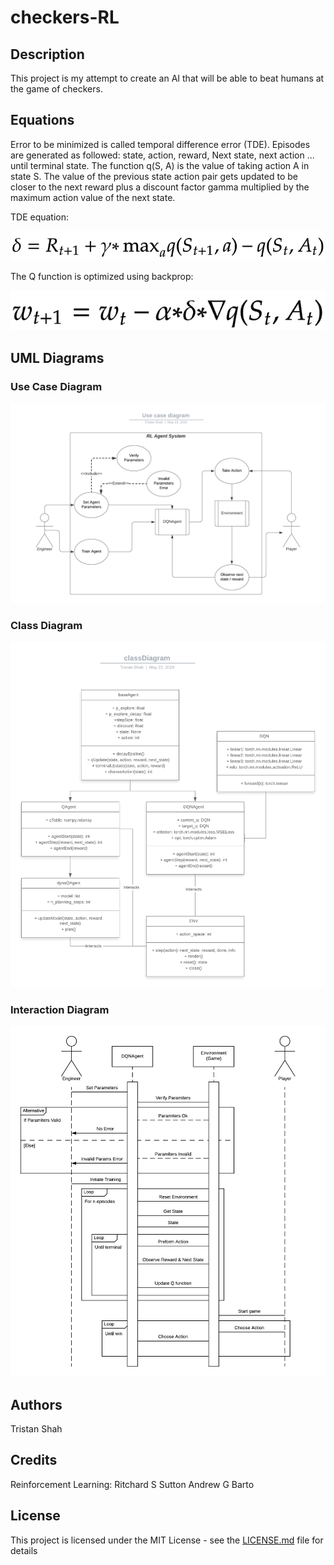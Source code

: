 # checkers-RL

## Description

This project is my attempt to create an AI that will be able to beat humans at the game of checkers.

## Equations

Error to be minimized is called temporal difference error (TDE).
Episodes are generated as followed: 
state, action, reward, Next state, next action ... until terminal state. The function 
q(S, A) is the value of taking action A in state S. The value of the previous state action pair gets updated to be closer to the next reward plus a discount factor gamma multiplied by the maximum action value of the next state.

TDE equation:

![](images/td.png)

The Q function is optimized using backprop:

![](images/backprop.png)

## UML Diagrams

### Use Case Diagram
![](images/useDiagram.png)

### Class Diagram
![](images/classDiagram.png)

### Interaction Diagram
![](images/interactionDiagram.png)

## Authors
Tristan Shah

## Credits
Reinforcement Learning: 
	Ritchard S Sutton
	Andrew G Barto
## License

This project is licensed under the MIT License - see the [LICENSE.md](LICENSE.md) file for details